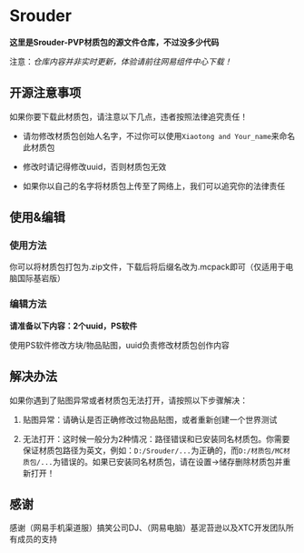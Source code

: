 # Srouder
**这里是Srouder-PVP材质包的源文件仓库，不过没多少代码**

注意：_仓库内容并非实时更新，体验请前往网易组件中心下载！_

## 开源注意事项
如果你要下载此材质包，请注意以下几点，违者按照法律追究责任！

- 请勿修改材质包创始人名字，不过你可以使用`Xiaotong and Your_name`来命名此材质包

- 修改时请记得修改uuid，否则材质包无效

- 如果你以自己的名字将材质包上传至了网络上，我们可以追究你的法律责任

## 使用&编辑
### 使用方法
你可以将材质包打包为.zip文件，下载后将后缀名改为.mcpack即可（仅适用于电脑国际基岩版）

### 编辑方法
**请准备以下内容：2个uuid，PS软件**

使用PS软件修改方块/物品贴图，uuid负责修改材质包创作内容

## 解决办法
如果你遇到了贴图异常或者材质包无法打开，请按照以下步骤解决：

1. 贴图异常：请确认是否正确修改过物品贴图，或者重新创建一个世界测试

2. 无法打开：这时候一般分为2种情况：路径错误和已安装同名材质包。你需要保证材质包路径为英文，例如：`D:/Srouder/...`为正确的，而`D:/材质包/MC材质包/...`为错误的。如果已安装同名材质包，请在设置->储存删除材质包并重新打开！

## 感谢
感谢（网易手机渠道服）搞笑公司DJ、（网易电脑）基泥苔逊以及XTC开发团队所有成员的支持
